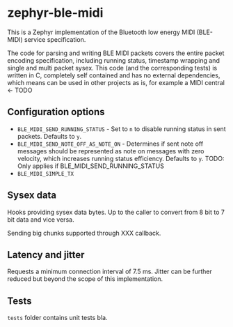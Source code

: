 # zephyr-ble-midi

This is a Zephyr implementation of the Bluetooth low energy MIDI (BLE-MIDI) service specification.

The code for parsing and writing BLE MIDI packets covers the entire packet encoding specification, including running status, timestamp wrapping and single and multi packet sysex. This code (and the corresponding tests) is written in C, completely self contained and has no external dependencies, which means can be used in other projects as is, for example a MIDI central <- TODO

## Configuration options

* `BLE_MIDI_SEND_RUNNING_STATUS` - Set to `n` to disable running status in sent packets. Defaults to `y`.
* `BLE_MIDI_SEND_NOTE_OFF_AS_NOTE_ON` - Determines if sent note off messages should be represented as note on messages with zero velocity, which increases running status efficiency. Defaults to `y`. TODO: Only applies if BLE_MIDI_SEND_RUNNING_STATUS
* `BLE_MIDI_SIMPLE_TX`

## Sysex data

Hooks providing sysex data bytes. Up to the caller to convert from 8 bit to 7 bit data and vice versa.

Sending big chunks supported through XXX callback.

## Latency and jitter

Requests a minimum connection interval of 7.5 ms. Jitter can be further reduced but beyond the scope of this implementation.

## Tests

`tests` folder contains unit tests bla.
